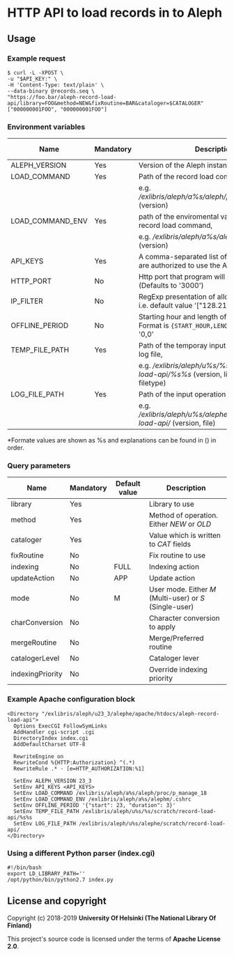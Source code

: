 # HTTP API to load records in to Aleph

## Usage
### Example request
```
$ curl -L -XPOST \
-u "$API_KEY:" \
-H 'Content-Type: text/plain' \
--data-binary @records.seq \
"https://foo.bar/aleph-record-load-api/library=FOO&method=NEW&fixRoutine=BAR&cataloger=$CATALOGER"
["000000001FOO", "000000001FOO"]
```
### Environment variables
| Name             | Mandatory | Description                                                                                       | String formating* |
|------------------|-----------|---------------------------------------------------------------------------------------------------|-------------------|
| ALEPH_VERSION    | Yes       | Version of the Aleph instance, e.g. *23_3*                                                        | No                |
| LOAD_COMMAND     | Yes       | Path of the record load command,                                                                  | Yes               |
|                  |           | e.g. */exlibris/aleph/a%s/aleph/proc/p_manage_18* (version)                                       |                   |
| LOAD_COMMAND_ENV | Yes       | path of the enviromental variable file for record load command,                                   | Yes               |
|                  |           | e.g. */exlibris/aleph/a%s/alephm/.cshrc* (version)                                                |                   |
| API_KEYS         | Yes       | A comma-separated list of API keys which are authorized to use the API                            | No                |
| HTTP_PORT        | No        | Http port that program will be listenning (Defaults to '3000')                                    | No                |
| IP_FILTER        | No        | RegExp presentation of allowed IP addresses i.e. default value '["128.214.0.0/16"]'               | No                |
| OFFLINE_PERIOD   | No        | Starting hour and length of offline period. Format is `{START_HOUR,LENGTH_IN_HOURS}`, e.g. '0,0'  | No                |
| TEMP_FILE_PATH   | Yes       | Path of the temporay input data file and error log file,                                          | Yes               |
|                  |           | e.g. */exlibris/aleph/u%s/%s/scratch/record-load-api/%s%s* (version, library, filename, filetype) |                   |
| LOG_FILE_PATH    | Yes       | Path of the input operation log file,                                                             | Yes               |
|                  |           | e.g. */exlibris/aleph/u%s/alephe/scratch/record-load-api/* (version, file)                        |                   |
*Formate values are shown as %s and explanations can be found in () in order.

### Query parameters
| Name             | Mandatory | Default value | Description                                                  |
|------------------|-----------|---------------|--------------------------------------------------------------|
| library          | Yes       |               | Library to use                                               |
| method           | Yes       |               | Method of operation. Either *NEW* or *OLD*                   |
| cataloger        | Yes       |               | Value which is written to *CAT* fields                       |
| fixRoutine       | No        |               | Fix routine to use                                           |
| indexing         | No        | FULL          | Indexing action                                              |
| updateAction     | No        | APP           | Update action                                                |
| mode             | No        | M             | User mode. Either *M* (Multi-user) or *S* (Single-user)      |
| charConversion   | No        |               | Character conversion to apply                                |
| mergeRoutine     | No        |               | Merge/Preferred routine                                      |
| catalogerLevel   | No        |               | Cataloger lever                                              |
| indexingPriority | No        |               | Override indexing priority                                   |

### Example Apache configuration block
```
<Directory "/exlibris/aleph/u23_3/alephe/apache/htdocs/aleph-record-load-api">
  Options ExecCGI FollowSymLinks
  AddHandler cgi-script .cgi
  DirectoryIndex index.cgi
  AddDefaultCharset UTF-8

  RewriteEngine on
  RewriteCond %{HTTP:Authorization} ^(.*)
  RewriteRule .* - [e=HTTP_AUTHORIZATION:%1]

  SetEnv ALEPH_VERSION 23_3
  SetEnv API_KEYS <API_KEYS>
  SetEnv LOAD_COMMAND /exlibris/aleph/a%s/aleph/proc/p_manage_18
  SetEnv LOAD_COMMAND_ENV /exlibris/aleph/a%s/alephm/.cshrc
  SetEnv OFFLINE_PERIOD '{"start": 23, "duration": 3}'
  SetEnv TEMP_FILE_PATH /exlibris/aleph/u%s/%s/scratch/record-load-api/%s%s
  SetEnv LOG_FILE_PATH /exlibris/aleph/u%s/alephe/scratch/record-load-api/
</Directory>
```
### Using a different Python parser (index.cgi)
```
#!/bin/bash
export LD_LIBRARY_PATH=''
/opt/python/bin/python2.7 index.py
```
## License and copyright

Copyright (c) 2018-2019 **University Of Helsinki (The National Library Of Finland)**

This project's source code is licensed under the terms of **Apache License 2.0**.
